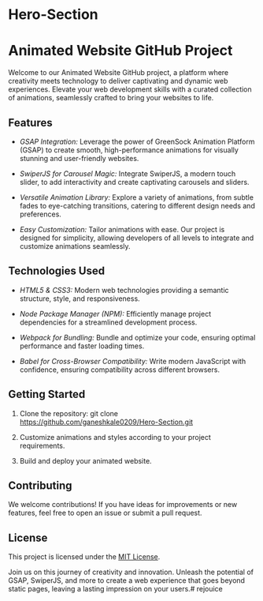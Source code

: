 # Hero-Section
# Animated Website GitHub Project

Welcome to our Animated Website GitHub project, a platform where creativity meets technology to deliver captivating and dynamic web experiences. Elevate your web development skills with a curated collection of animations, seamlessly crafted to bring your websites to life.

## Features

- *GSAP Integration:* Leverage the power of GreenSock Animation Platform (GSAP) to create smooth, high-performance animations for visually stunning and user-friendly websites.

- *SwiperJS for Carousel Magic:* Integrate SwiperJS, a modern touch slider, to add interactivity and create captivating carousels and sliders.

- *Versatile Animation Library:* Explore a variety of animations, from subtle fades to eye-catching transitions, catering to different design needs and preferences.

- *Easy Customization:* Tailor animations with ease. Our project is designed for simplicity, allowing developers of all levels to integrate and customize animations seamlessly.

## Technologies Used

- *HTML5 & CSS3:* Modern web technologies providing a semantic structure, style, and responsiveness.

- *Node Package Manager (NPM):* Efficiently manage project dependencies for a streamlined development process.

- *Webpack for Bundling:* Bundle and optimize your code, ensuring optimal performance and faster loading times.

- *Babel for Cross-Browser Compatibility:* Write modern JavaScript with confidence, ensuring compatibility across different browsers.

## Getting Started

1. Clone the repository: git clone https://github.com/ganeshkale0209/Hero-Section.git

2. Customize animations and styles according to your project requirements.

3. Build and deploy your animated website.

## Contributing

We welcome contributions! If you have ideas for improvements or new features, feel free to open an issue or submit a pull request.

## License

This project is licensed under the [MIT License](LICENSE).

Join us on this journey of creativity and innovation. Unleash the potential of GSAP, SwiperJS, and more to create a web experience that goes beyond static pages, leaving a lasting impression on your users.# rejouice
